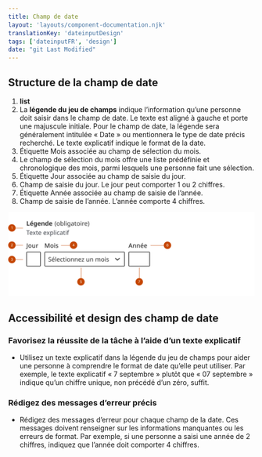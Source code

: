 ```yaml
---
title: Champ de date
layout: 'layouts/component-documentation.njk'
translationKey: 'dateinputDesign'
tags: ['dateinputFR', 'design']
date: "git Last Modified"
---
```


## Structure de la champ de date

<ol class="anatomy-list">
  <li><strong>list</strong></li>
  <li>La <strong>légende du jeu de champs</strong> indique l’information qu’une personne doit saisir dans le champ de date. Le texte est aligné à gauche et porte une majuscule initiale. Pour le champ de date, la légende sera généralement intitulée « Date » ou mentionnera le type de date précis recherché. Le texte explicatif indique le format de la date.</li> 
  <li>Étiquette Mois associée au champ de sélection du mois.</li>
  <li>Le champ de sélection du mois offre une liste prédéfinie et chronologique des mois, parmi lesquels une personne fait une sélection.</li>
  <li>Étiquette Jour associée au champ de saisie du jour.</li>
  <li>Champ de saisie du jour. Le jour peut comporter 1 ou 2 chiffres.</li> 
  <li>Étiquette Année associée au champ de saisie de l’année.</li>
  <li>Champ de saisie de l’année. L’année comporte 4 chiffres.</li>

</ol>

<img class="b-sm b-default p-400" src="/images/fr/components/anatomy/gcds-date-input-anatomy.svg" alt="L'anatomie de la champ de date." />

## Accessibilité et design des champ de date

### Favorisez la réussite de la tâche à l’aide d’un texte explicatif
- Utilisez un texte explicatif dans la légende du jeu de champs pour aider une personne à comprendre le format de date qu’elle peut utiliser. Par exemple, le texte explicatif « 7 septembre » plutôt que « 07 septembre » indique qu’un chiffre unique, non précédé d’un zéro, suffit. 

### Rédigez des messages d’erreur précis
- Rédigez des messages d’erreur pour chaque champ de la date. Ces messages doivent renseigner sur les informations manquantes ou les erreurs de format. Par exemple, si une personne a saisi une année de 2 chiffres, indiquez que l’année doit comporter 4 chiffres. 
